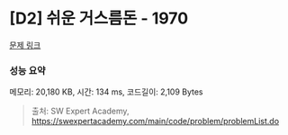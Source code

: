 # [D2] 쉬운 거스름돈 - 1970 

[문제 링크](https://swexpertacademy.com/main/code/problem/problemDetail.do?contestProbId=AV5PsIl6AXIDFAUq) 

### 성능 요약

메모리: 20,180 KB, 시간: 134 ms, 코드길이: 2,109 Bytes



> 출처: SW Expert Academy, https://swexpertacademy.com/main/code/problem/problemList.do